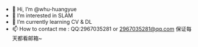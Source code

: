 - 👋 Hi, I’m @whu-huangyue
- 👀 I’m interested in SLAM
- 🌱 I’m currently learning CV & DL
- 📫 How to contact me : QQ:2967035281 or 2967035281@qq.com 保证每天都看邮箱~

<!---
whu-huangyue/whu-huangyue is a ✨ special ✨ repository because its `README.md` (this file) appears on your GitHub profile.
You can click the Preview link to take a look at your changes.
--->
